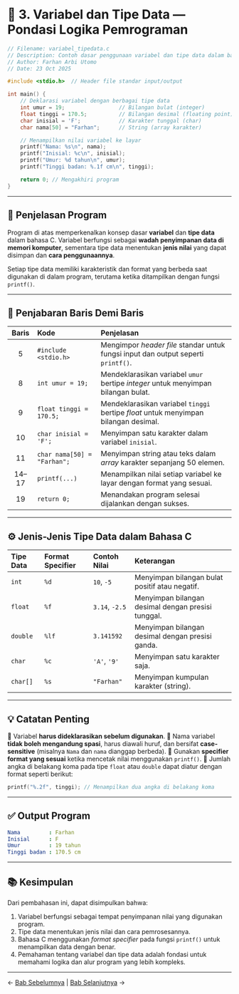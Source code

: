 

# 🧩 3. Variabel dan Tipe Data — Pondasi Logika Pemrograman

```c
// Filename: variabel_tipedata.c
// Description: Contoh dasar penggunaan variabel dan tipe data dalam bahasa C
// Author: Farhan Arbi Utomo
// Date: 23 Oct 2025

#include <stdio.h>  // Header file standar input/output

int main() {
    // Deklarasi variabel dengan berbagai tipe data
    int umur = 19;                 // Bilangan bulat (integer)
    float tinggi = 170.5;          // Bilangan desimal (floating point)
    char inisial = 'F';            // Karakter tunggal (char)
    char nama[50] = "Farhan";      // String (array karakter)

    // Menampilkan nilai variabel ke layar
    printf("Nama: %s\n", nama);
    printf("Inisial: %c\n", inisial);
    printf("Umur: %d tahun\n", umur);
    printf("Tinggi badan: %.1f cm\n", tinggi);

    return 0; // Mengakhiri program
}
```

---

## 🧠 Penjelasan Program

Program di atas memperkenalkan konsep dasar **variabel** dan **tipe data** dalam bahasa C.
Variabel berfungsi sebagai **wadah penyimpanan data di memori komputer**, sementara tipe data menentukan **jenis nilai** yang dapat disimpan dan **cara penggunaannya**.

Setiap tipe data memiliki karakteristik dan format yang berbeda saat digunakan di dalam program, terutama ketika ditampilkan dengan fungsi `printf()`.

---

## 📖 Penjabaran Baris Demi Baris

| **Baris** | **Kode**                    | **Penjelasan**                                                                      |
| :-------: | :-------------------------- | :---------------------------------------------------------------------------------- |
|     5     | `#include <stdio.h>`        | Mengimpor *header file* standar untuk fungsi input dan output seperti `printf()`.   |
|     8     | `int umur = 19;`            | Mendeklarasikan variabel `umur` bertipe *integer* untuk menyimpan bilangan bulat.   |
|     9     | `float tinggi = 170.5;`     | Mendeklarasikan variabel `tinggi` bertipe *float* untuk menyimpan bilangan desimal. |
|     10    | `char inisial = 'F';`       | Menyimpan satu karakter dalam variabel `inisial`.                                   |
|     11    | `char nama[50] = "Farhan";` | Menyimpan string atau teks dalam *array* karakter sepanjang 50 elemen.              |
|   14–17   | `printf(...)`               | Menampilkan nilai setiap variabel ke layar dengan format yang sesuai.               |
|     19    | `return 0;`                 | Menandakan program selesai dijalankan dengan sukses.                                |

---

## ⚙️ Jenis-Jenis Tipe Data dalam Bahasa C

| **Tipe Data** | **Format Specifier** | **Contoh Nilai** | **Keterangan**                                     |
| :------------ | :------------------- | :--------------- | :------------------------------------------------- |
| `int`         | `%d`                 | `10`, `-5`       | Menyimpan bilangan bulat positif atau negatif.     |
| `float`       | `%f`                 | `3.14`, `-2.5`   | Menyimpan bilangan desimal dengan presisi tunggal. |
| `double`      | `%lf`                | `3.141592`       | Menyimpan bilangan desimal dengan presisi ganda.   |
| `char`        | `%c`                 | `'A'`, `'9'`     | Menyimpan satu karakter saja.                      |
| `char[]`      | `%s`                 | `"Farhan"`       | Menyimpan kumpulan karakter (string).              |

---

## 💡 Catatan Penting

🔹 Variabel **harus dideklarasikan sebelum digunakan**.
🔹 Nama variabel **tidak boleh mengandung spasi**, harus diawali huruf, dan bersifat **case-sensitive** (misalnya `Nama` dan `nama` dianggap berbeda).
🔹 Gunakan **specifier format yang sesuai** ketika mencetak nilai menggunakan `printf()`.
🔹 Jumlah angka di belakang koma pada tipe `float` atau `double` dapat diatur dengan format seperti berikut:

```c
printf("%.2f", tinggi); // Menampilkan dua angka di belakang koma
```

---

## ✅ Output Program

```yaml
Nama         : Farhan
Inisial      : F
Umur         : 19 tahun
Tinggi badan : 170.5 cm
```

---

## 📚 Kesimpulan

Dari pembahasan ini, dapat disimpulkan bahwa:

1. Variabel berfungsi sebagai tempat penyimpanan nilai yang digunakan program.
2. Tipe data menentukan jenis nilai dan cara pemrosesannya.
3. Bahasa C menggunakan *format specifier* pada fungsi `printf()` untuk menampilkan data dengan benar.
4. Pemahaman tentang variabel dan tipe data adalah fondasi untuk memahami logika dan alur program yang lebih kompleks.

---

← [Bab Sebelumnya](input_output.md) | [Bab Selanjutnya](Percabangan(If,Else,Switch).md) →
